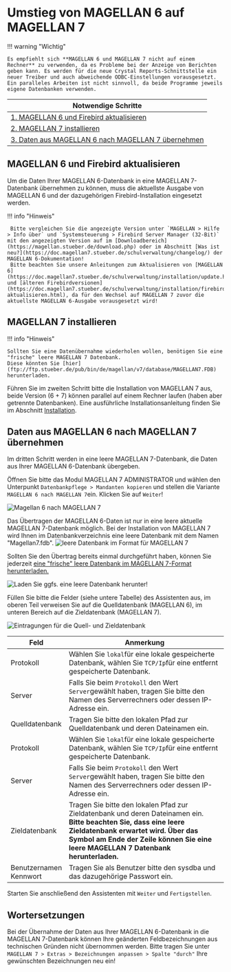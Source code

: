 # Umstieg von MAGELLAN 6 auf MAGELLAN 7



!!! warning "Wichtig"

    Es empfiehlt sich **MAGELLAN 6 und MAGELLAN 7 nicht auf einem Rechner** zu verwenden, da es Probleme bei der Anzeige von Berichten geben kann. Es werden für die neue Crystal Reports-Schnittstelle ein neuer Treiber und auch abweichende ODBC-Einstellungen vorausgesetzt. Ein paralleles Arbeiten ist nicht sinnvoll, da beide Programme jeweils eigene Datenbanken verwenden.


|Notwendige Schritte |
|-|
|[1. MAGELLAN 6 und Firebird aktualisieren](https://doc.magellan7.stueber.de/schulverwaltung/update/umstieg-von-6-auf-7/#magellan-6-und-firebird-aktualisieren)|
|[2. MAGELLAN 7 installieren](https://doc.magellan7.stueber.de/schulverwaltung/update/umstieg-von-6-auf-7/#magellan-7-installieren)|
|[3. Daten aus MAGELLAN 6 nach MAGELLAN 7 übernehmen](https://doc.magellan7.stueber.de/schulverwaltung/update/umstieg-von-6-auf-7/#daten-aus-magellan-6-nach-magellan-7-%C3%BCbernehmen)|

## MAGELLAN 6 und Firebird aktualisieren

Um die Daten Ihrer MAGELLAN 6-Datenbank in eine MAGELLAN 7-Datenbank übernehmen zu können, muss die aktuellste Ausgabe von MAGELLAN 6 und der dazugehörigen Firebird-Installation eingesetzt werden.

!!! info "Hinweis"

     Bitte vergleichen Sie die angezeigte Version unter `MAGELLAN > Hilfe > Info über` und `Systemsteuerung > Firebird Server Manager (32-Bit)` mit den angezeigten Version auf im [Downloadbereich](https://magellan.stueber.de/download.php) oder im Abschnitt [Was ist neu?](https://doc.magellan7.stueber.de/schulverwaltung/changelog/) der MAGELLAN 6-Dokumentation!
     Bitte beachten Sie unsere Anleitungen zum Aktualisieren von [MAGELLAN 6](https://doc.magellan7.stueber.de/schulverwaltung/installation/update.html) und [älteren Firebirdversionen](https://doc.magellan7.stueber.de/schulverwaltung/installation/firebird-aktualisieren.html), da für den Wechsel auf MAGELLAN 7 zuvor die aktuellste MAGELLAN 6-Ausgabe vorausgesetzt wird!  

## MAGELLAN 7 installieren

!!! info "Hinweis"

    Sollten Sie eine Datenübernahme wiederholen wollen, benötigen Sie eine "frische" leere MAGELLAN 7 Datenbank. 
    Diese könnten Sie [hier](ftp://ftp.stueber.de/pub/bin/de/magellan/v7/database/MAGELLAN7.FDB) herunterladen.

Führen Sie im zweiten Schritt bitte die Installation von MAGELLAN 7 aus, beide Version (6 + 7) können parallel auf einem Rechner laufen (haben aber getrennte Datenbanken). Eine ausführliche Installationsanleitung finden Sie im Abschnitt [Installation](https://doc.magellan7.stueber.de/schulverwaltung/installation/).


## Daten aus MAGELLAN 6 nach MAGELLAN 7 übernehmen

Im dritten Schritt werden in eine leere MAGELLAN 7-Datenbank, die Daten aus Ihrer MAGELLAN 6-Datenbank übergeben. 

Öffnen Sie bitte das Modul MAGELLAN 7 ADMINISTRATOR und wählen den Unterpunkt `Datenbankpflege > Mandanten kopieren` und stellen die Variante `MAGELLAN 6 nach MAGELLAN 7`ein. Klicken Sie auf `Weiter`!


![Magellan 6 nach MAGELLAN 7](/assets/images/magellan.administrator/mandanten.kopieren5.png)

Das Übertragen der MAGELLAN 6-Daten ist nur in eine leere aktuelle MAGELLAN 7-Datenbank möglich. Bei der Installation von MAGELLAN 7 wird Ihnen im Datenbankverzeichnis eine leere Datenbank mit dem Namen "Magellan7.fdb". 
![leere Datenbank im Format für MAGELLAN 7](/assets/images/magellan.administrator/mandanten.kopieren6.png)

Sollten Sie den Übertrag bereits einmal durchgeführt haben, können Sie jederzeit [eine "frische" leere Datenbank im MAGELLAN 7-Format herunterladen.](ftp://ftp.stueber.de/pub/bin/de/magellan/v7/database/Magellan7.fdb)

![Laden Sie ggfs. eine leere Datenbank herunter!](/assets/images/magellan.administrator/mandanten.kopieren7.png)

Füllen Sie bitte die Felder (siehe untere Tabelle) des Assistenten aus, im oberen Teil verweisen Sie auf die Quelldatenbank (MAGELLAN 6), im unteren Bereich auf die Zieldatenbank (MAGELLAN 7).

![Eintragungen für die Quell- und Zieldatenbank](/assets/images/magellan.administrator/mandanten.kopieren8.png)


Feld|Anmerkung
--|--
Protokoll|Wählen Sie `lokal`für eine lokale gespeicherte Datenbank, wählen Sie `TCP/Ip`für eine entfernt gespeicherte Datenbank.
Server|Falls Sie beim `Protokoll` den Wert `Server`gewählt haben, tragen Sie bitte den Namen des Serverrechners oder dessen IP-Adresse ein.
Quelldatenbank|Tragen Sie bitte den lokalen Pfad zur Quelldatenbank und deren Dateinamen ein.
Protokoll|Wählen Sie `lokal`für eine lokale gespeicherte Datenbank, wählen Sie `TCP/Ip`für eine entfernt gespeicherte Datenbank.
Server|Falls Sie beim `Protokoll` den Wert `Server`gewählt haben, tragen Sie bitte den Namen des Serverrechners oder dessen IP-Adresse ein.
Zieldatenbank|Tragen Sie bitte den lokalen Pfad zur Zieldatenbank und deren Dateinamen ein. **Bitte beachten Sie, dass eine leere Zieldatenbank erwartet wird. Über das Symbol am Ende der Zeile können Sie eine leere MAGELLAN 7 Datenbank herunterladen.**
Benutzernamen<br/>Kennwort|Tragen Sie als Benutzer bitte den sysdba und das dazugehörige Passwort ein.

Starten Sie anschließend den Assistenten mit `Weiter` und `Fertigstellen`.

## Wortersetzungen

Bei der Übernahme der Daten aus Ihrer MAGELLAN 6-Datenbank in die MAGELLAN 7-Datenbank können Ihre geänderten Feldbezeichnungen aus technischen Gründen nicht übernommen werden. Bitte tragen Sie  unter `MAGELLAN 7 > Extras > Bezeichnungen anpassen > Spalte "durch"` Ihre gewünschten Bezeichnungen neu ein!

